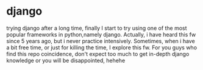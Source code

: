 # django
trying django
after a long time, finally I start to try using one of the most popular frameworks in python,namely django.
Actually, i have heard this fw since 5 years ago, but i never practice intensively.
Sometimes, when i have a bit free time, or just for killing the time, I explore this fw.
For you guys who find this repo coincidence, don't expect too much to get in-depth django knowledge or you will be disappointed, hehehe
